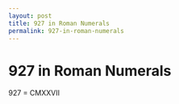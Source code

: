 ```yaml
---
layout: post
title: 927 in Roman Numerals
permalink: 927-in-roman-numerals
---
```


# 927 in Roman Numerals

927 = CMXXVII
